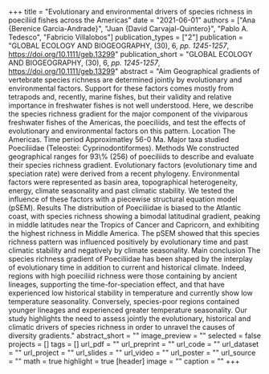 +++
title = "Evolutionary and environmental drivers of species richness in poeciliid fishes across the Americas"
date = "2021-06-01"
authors = ["Ana {Berenice Garcia-Andrade}", "Juan {David Carvajal-Quintero}", "Pablo A. Tedesco", "Fabricio Villalobos"]
publication_types = ["2"]
publication = "GLOBAL ECOLOGY AND BIOGEOGRAPHY, (30), 6, _pp. 1245-1257_, https://doi.org/10.1111/geb.13299"
publication_short = "GLOBAL ECOLOGY AND BIOGEOGRAPHY, (30), 6, _pp. 1245-1257_, https://doi.org/10.1111/geb.13299"
abstract = "Aim Geographical gradients of vertebrate species richness are determined jointly by evolutionary and environmental factors. Support for these factors comes mostly from tetrapods and, recently, marine fishes, but their validity and relative importance in freshwater fishes is not well understood. Here, we describe the species richness gradient for the major component of the viviparous freshwater fishes of the Americas, the poeciliids, and test the effects of evolutionary and environmental factors on this pattern. Location The Americas. Time period Approximatley 56-0 Ma. Major taxa studied Poeciliidae (Teleostei: Cyprinodontiformes). Methods We constructed geographical ranges for 93\\% (256) of poeciliids to describe and evaluate their species richness gradient. Evolutionary factors (evolutionary time and speciation rate) were derived from a recent phylogeny. Environmental factors were represented as basin area, topographical heterogeneity, energy, climate seasonality and past climatic stability. We tested the influence of these factors with a piecewise structural equation model (pSEM). Results The distribution of Poeciliidae is biased to the Atlantic coast, with species richness showing a bimodal latitudinal gradient, peaking in middle latitudes near the Tropics of Cancer and Capricorn, and exhibiting the highest richness in Middle America. The pSEM showed that this species richness pattern was influenced positively by evolutionary time and past climatic stability and negatively by climate seasonality. Main conclusion The species richness gradient of Poeciliidae has been shaped by the interplay of evolutionary time in addition to current and historical climate. Indeed, regions with high poeciliid richness were those containing by ancient lineages, supporting the time-for-speciation effect, and that have experienced low historical stability in temperature and currently show low temperature seasonality. Conversely, species-poor regions contained younger lineages and experienced greater temperature seasonality. Our study highlights the need to assess jointly the evolutionary, historical and climatic drivers of species richness in order to unravel the causes of diversity gradients."
abstract_short = ""
image_preview = ""
selected = false
projects = []
tags = []
url_pdf = ""
url_preprint = ""
url_code = ""
url_dataset = ""
url_project = ""
url_slides = ""
url_video = ""
url_poster = ""
url_source = ""
math = true
highlight = true
[header]
image = ""
caption = ""
+++
